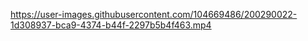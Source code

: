 https://user-images.githubusercontent.com/104669486/200290022-1d308937-bca9-4374-b44f-2297b5b4f463.mp4
